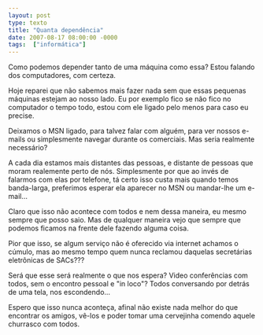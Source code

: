 ```yaml
---
layout: post
type: texto
title: "Quanta dependência"
date: 2007-08-17 08:00:00 -0000
tags:  ["informática"]
---
```

Como podemos depender tanto de uma máquina como essa? Estou falando dos computadores, com certeza.

Hoje reparei que não sabemos mais fazer nada sem que essas pequenas máquinas estejam ao nosso lado. Eu por exemplo fico se não fico no computador o tempo todo, estou com ele ligado pelo menos para caso eu precise.

Deixamos o MSN ligado, para talvez falar com alguém, para ver nossos e-mails ou simplesmente navegar durante os comerciais. Mas seria realmente necessário?

A cada dia estamos mais distantes das pessoas, e distante de pessoas que moram realemente perto de nós. Simplesmente por que ao invés de falarmos com elas por telefone, tá certo isso custa mais quando temos banda-larga, preferimos esperar ela aparecer no MSN ou mandar-lhe um e-mail...

Claro que isso não acontece com todos e nem dessa maneira, eu mesmo sempre que posso saio. Mas de qualquer maneira vejo que sempre que podemos ficamos na frente dele fazendo alguma coisa.

Pior que isso, se algum serviço não é oferecido via internet achamos o cúmulo, mas ao mesmo tempo quem nunca reclamou daquelas secretárias eletrônicas de SACs???

Será que esse será realmente o que nos espera? Video conferências com todos, sem o encontro pessoal e "in loco"? Todos conversando por detrás de uma tela, nos escondendo...

Espero que isso nunca aconteça, afinal não existe nada melhor do que encontrar os amigos, vê-los e poder tomar uma cervejinha comendo aquele churrasco com todos.